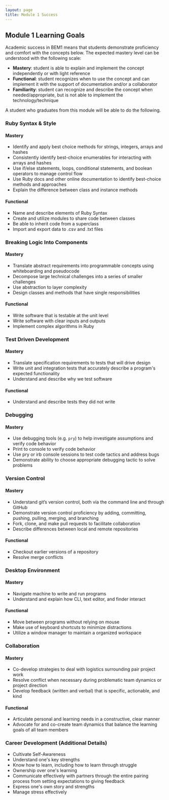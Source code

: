 ```yaml
---
layout: page
title: Module 1 Success
---
```


## Module 1 Learning Goals

Academic success in BEM1 means that students demonstrate proficiency and comfort with the concepts below. The expected mastery level can be understood with the following scale:

* **Mastery**: student is able to explain and implement the concept independently or with light reference
* **Functional**: student recognizes when to use the concept and can implement it with the support of documentation and/or a collaborator
* **Familiarity**: student can recognize and describe the concept when needed/appropriate, but is not able to implement the technology/technique

A student who graduates from this module will be able to do the following.

### Ruby Syntax & Style

#### Mastery

* Identify and apply best choice methods for strings, integers, arrays and hashes
* Consistently identify best-choice enumerables for interacting with arrays and hashes
* Use if/else statements, loops, conditional statements, and boolean operators to manage control flow
* Use Ruby docs and other online documentation to identify best-choice methods and approaches
* Explain the difference between class and instance methods

#### Functional

* Name and describe elements of Ruby Syntax
* Create and utilize modules to share code between classes
* Be able to inherit code from a superclass
* Import and export data to .csv and .txt files

### Breaking Logic Into Components

#### Mastery

* Translate abstract requirements into programmable concepts using whiteboarding and pseudocode
* Decompose large technical challenges into a series of smaller challenges
* Use abstraction to layer complexity
* Design classes and methods that have single responsibilities

#### Functional

* Write software that is testable at the unit level
* Write software with clear inputs and outputs
* Implement complex algorithms in Ruby

### Test Driven Development

#### Mastery

* Translate specification requirements to tests that will drive design
* Write unit and integration tests that accurately describe a program's expected functionality
* Understand and describe why we test software

#### Functional

* Understand and describe tests they did not write

### Debugging

#### Mastery

* Use debugging tools (e.g. `pry`) to help investigate assumptions and verify code behavior
* Print to console to verify code behavior
* Use pry or irb console sessions to test code tactics and address bugs
* Demonstrate ability to choose appropriate debugging tactic to solve problems

### Version Control

#### Mastery

* Understand git’s version control, both via the command line and through GitHub
* Demonstrate version control proficiency by adding, committing, pushing, pulling, merging, and branching
* Fork, clone, and make pull requests to facilitate collaboration
* Describe differences between local and remote repositories

#### Functional

* Checkout earlier versions of a repository
* Resolve merge conflicts

### Desktop Environment

#### Mastery

* Navigate machine to write and run programs
* Understand and explain how CLI, text editor, and finder interact

#### Functional

* Move between programs without relying on mouse
* Make use of keyboard shortcuts to minimize distractions
* Utilize a window manager to maintain a organized workspace

### Collaboration

#### Mastery

* Co-develop strategies to deal with logistics surrounding pair project work
* Resolve conflict when necessary during problematic team dynamics or project direction
* Develop feedback (written and verbal) that is specific, actionable, and kind

#### Functional

* Articulate personal and learning needs in a constructive, clear manner
* Advocate for and co-create team dynamics that balance the learning goals of all team members

### Career Development (Additional Details)

* Cultivate Self-Awareness
* Understand one's key strengths
* Know how to learn, including how to learn through struggle
* Ownership over one's learning
* Communicate effectively with partners through the entire pairing process from setting expectations to giving feedback
* Express one's own story and strengths
* Manage stress effectively
